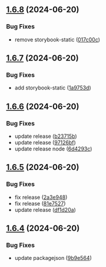 ## [1.6.8](https://github.com/hattaalfaritzy/hzy-ui/compare/v1.6.7...v1.6.8) (2024-06-20)


### Bug Fixes

* remove storybook-static ([017c00c](https://github.com/hattaalfaritzy/hzy-ui/commit/017c00c3fa815de4ea670d3cae58ea76daca77c9))



## [1.6.7](https://github.com/hattaalfaritzy/hzy-ui/compare/v1.6.6...v1.6.7) (2024-06-20)


### Bug Fixes

* add storybook-static ([1a9753d](https://github.com/hattaalfaritzy/hzy-ui/commit/1a9753da78165f87fefac22f4689f0ea59ecf76c))



## [1.6.6](https://github.com/hattaalfaritzy/hzy-ui/compare/v1.6.5...v1.6.6) (2024-06-20)


### Bug Fixes

* update release ([b23715b](https://github.com/hattaalfaritzy/hzy-ui/commit/b23715b07a200604dcb78f7f2ad3545335d9ed52))
* update release ([97126bf](https://github.com/hattaalfaritzy/hzy-ui/commit/97126bf6e3119b3b6e8acd854820a0c3fd219639))
* update release node ([6d4293c](https://github.com/hattaalfaritzy/hzy-ui/commit/6d4293ca12e718972991a1a600d371b41af8a3ac))



## [1.6.5](https://github.com/hattaalfaritzy/hzy-ui/compare/v1.6.4...v1.6.5) (2024-06-20)


### Bug Fixes

* fix release ([2a3e948](https://github.com/hattaalfaritzy/hzy-ui/commit/2a3e9482bd677677a41bd5e4e417ccf57f956fd2))
* fix release ([81e7527](https://github.com/hattaalfaritzy/hzy-ui/commit/81e752702a2a1d533eb9ffb14b6598ac10679c97))
* update release ([df1d20a](https://github.com/hattaalfaritzy/hzy-ui/commit/df1d20a228ce691d15e9eb97af01c33ab3e3cd71))



## [1.6.4](https://github.com/hattaalfaritzy/hzy-ui/compare/v1.6.3...v1.6.4) (2024-06-20)


### Bug Fixes

* update packagejson ([9b9e564](https://github.com/hattaalfaritzy/hzy-ui/commit/9b9e564cb38dc7cdc9321a33d45fe5293f3f010d))



